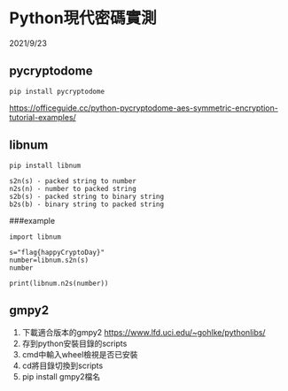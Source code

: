 # Python現代密碼實測
2021/9/23

## pycryptodome
```
pip install pycryptodome
```

https://officeguide.cc/python-pycryptodome-aes-symmetric-encryption-tutorial-examples/

## libnum
```
pip install libnum
```
```
s2n(s) - packed string to number
n2s(n) - number to packed string
s2b(s) - packed string to binary string
b2s(b) - binary string to packed string
```
###example
```
import libnum

s="flag{happyCryptoDay}"
number=libnum.s2n(s)
number
```
```
print(libnum.n2s(number))
```
## gmpy2
1. 下載適合版本的gmpy2 https://www.lfd.uci.edu/~gohlke/pythonlibs/
2. 存到python安裝目錄的scripts
3. cmd中輸入wheel檢視是否已安裝
4. cd將目錄切換到scripts
5. pip install gmpy2檔名
